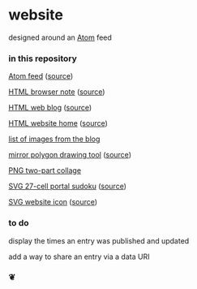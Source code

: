 # website

designed around an [Atom](https://validator.w3.org/feed/docs/atom.html) feed

### in this repository

[Atom feed](https://github.io/06tron/atom.xml) ([source](atom.xml))

[HTML browser note](https://06tron.github.io/66c/browser_note.html?s=export+to+txt) ([source](66c/browser_note.html))

[HTML web blog](https://06tron.github.io/blog/) ([source](blog/index.html))

[HTML website home](https://06tron.github.io/) ([source](index.html))

[list of images from the blog](https://06tron.github.io/?s=entry+content+img)

[mirror polygon drawing tool](https://06tron.github.io/?s=%23mirror_polygon_66c) ([source](66c/script.js))

[PNG two-part collage](https://06tron.github.io/619/A%20Crow's%20Head.png)

[SVG 27-cell portal sudoku](https://06tron.github.io/668/ns_portals.svg) ([source](668/ns_portals.svg))

[SVG website icon](https://06tron.github.io/icons/48.svg) ([source](icons/48.svg))

### to do

display the times an entry was published and updated

add a way to share an entry via a data URI

### &#10086;
